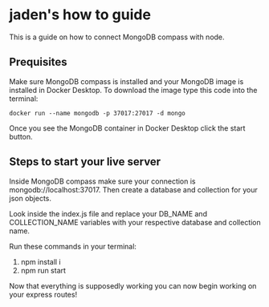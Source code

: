 # jaden's how to guide

This is a guide on how to connect MongoDB compass with node.

## Prequisites  
Make sure MongoDB compass is installed and your MongoDB image is installed in Docker Desktop. 
To download the image type this code into the terminal:

```
docker run --name mongodb -p 37017:27017 -d mongo
```

Once you see the MongoDB container in Docker Desktop click the start button. 

## Steps to start your live server  
Inside MongoDB compass make sure your connection is mongodb://localhost:37017.
Then create a database and collection for your json objects. 

Look inside the index.js file and  replace your DB_NAME and COLLECTION_NAME variables with your respective database and collection name.

Run these commands in your terminal:
1. npm install i
2. npm run start

Now that everything is supposedly working you can now begin working on your express routes!